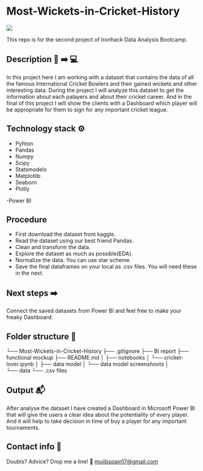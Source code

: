 # Most-Wickets-in-Cricket-History

![](https://images.hindustantimes.com/rf/image_size_630x354/HT/p2/2019/10/22/Pictures/bangladesh-2019-india-icc-cricket-world-cup_0276d158-f473-11e9-a1e4-7f5be0e43c85.jpg)

This repo is for the second project of Ironhack Data Analysis Bootcamp. 


## Description 🔎 ➡️ 💻

In this project here I am working with a dataset that contains the data of all the famous International Cricket Bowlers and their gained wickets and other interesting data.
During the project I will analyze this dataset to get the information about each palayers and about their cricket career. And in the final of this project I will show the clients with a Dashboard which player will be appropriate for them to sign for any important cricket league.


## Technology stack ⚙

- Pyhton 
- Pandas 
- Numpy 
- Scipy
- Statsmodels
- Matplotlib
- Seaborn
- Plotly

-Power BI

## Procedure

- First download the dataset from kaggle. 
- Read the dataset using our best friend Pandas.
- Clean and transform the data.
- Explore the dataset as much as possible(EDA).
- Normalize the data. You can use star scheme.
- Save the final dataframes on your local as .csv files. You will need these in the next.

## Next steps ➡️

Connect the saved datasets from Power BI and feel free to make your freaky Dashboard.


## Folder structure 📁

└── Most-Wickets-in-Cricket-History
    ├── .gitignore
    ├──  BI report
    ├── functional mockup
    ├── README.md
    │ 
    ├── notebooks
    │  └── cricket-lover.ipynb 
    │ 
    ├── data model
    │   └── data model screenshoots
    │   
    └── data
        └── .csv files


## Output 📬

After analyse the dataset I have created a Dashboard in Microsoft Power BI that will give the users a clear idea about the potentiality of every player. And it will help to take decision in time of buy a player for any important tournaments.

## Contact info 💌
Doubts? Advice? Drop me a line! 🤗 mujibspain17@gmail.com


